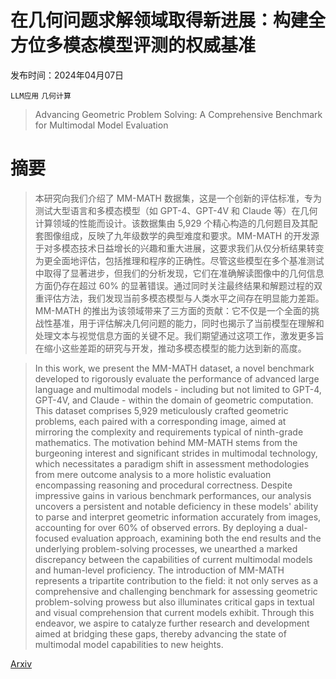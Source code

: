# 在几何问题求解领域取得新进展：构建全方位多模态模型评测的权威基准

发布时间：2024年04月07日

`LLM应用` `几何计算`

> Advancing Geometric Problem Solving: A Comprehensive Benchmark for Multimodal Model Evaluation

# 摘要

> 本研究向我们介绍了 MM-MATH 数据集，这是一个创新的评估标准，专为测试大型语言和多模态模型（如 GPT-4、GPT-4V 和 Claude 等）在几何计算领域的性能而设计。该数据集由 5,929 个精心构造的几何题目及其配套图像组成，反映了九年级数学的典型难度和要求。MM-MATH 的开发源于对多模态技术日益增长的兴趣和重大进展，这要求我们从仅分析结果转变为更全面地评估，包括推理和程序的正确性。尽管这些模型在多个基准测试中取得了显著进步，但我们的分析发现，它们在准确解读图像中的几何信息方面仍存在超过 60% 的显著错误。通过同时关注最终结果和解题过程的双重评估方法，我们发现当前多模态模型与人类水平之间存在明显能力差距。MM-MATH 的推出为该领域带来了三方面的贡献：它不仅是一个全面的挑战性基准，用于评估解决几何问题的能力，同时也揭示了当前模型在理解和处理文本与视觉信息方面的关键不足。我们期望通过这项工作，激发更多旨在缩小这些差距的研究与开发，推动多模态模型的能力达到新的高度。

> In this work, we present the MM-MATH dataset, a novel benchmark developed to rigorously evaluate the performance of advanced large language and multimodal models - including but not limited to GPT-4, GPT-4V, and Claude - within the domain of geometric computation. This dataset comprises 5,929 meticulously crafted geometric problems, each paired with a corresponding image, aimed at mirroring the complexity and requirements typical of ninth-grade mathematics. The motivation behind MM-MATH stems from the burgeoning interest and significant strides in multimodal technology, which necessitates a paradigm shift in assessment methodologies from mere outcome analysis to a more holistic evaluation encompassing reasoning and procedural correctness. Despite impressive gains in various benchmark performances, our analysis uncovers a persistent and notable deficiency in these models' ability to parse and interpret geometric information accurately from images, accounting for over 60% of observed errors. By deploying a dual-focused evaluation approach, examining both the end results and the underlying problem-solving processes, we unearthed a marked discrepancy between the capabilities of current multimodal models and human-level proficiency. The introduction of MM-MATH represents a tripartite contribution to the field: it not only serves as a comprehensive and challenging benchmark for assessing geometric problem-solving prowess but also illuminates critical gaps in textual and visual comprehension that current models exhibit. Through this endeavor, we aspire to catalyze further research and development aimed at bridging these gaps, thereby advancing the state of multimodal model capabilities to new heights.

[Arxiv](https://arxiv.org/abs/2404.05091)